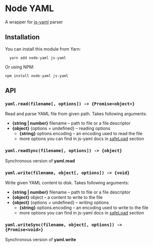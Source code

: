 # Node YAML

A wrapper for [js-yaml](https://github.com/nodeca/js-yaml) parser

## Installation

You can install this module from Yarn:

```
  yarn add node-yaml js-yaml
```

Or using NPM:

```
npm install node-yaml js-yaml
```

## API

### `yaml.read(filename[, options]) -> {Promise<object>}`

Read and parse YAML file from given path. Takes following arguments:

- **{string | number}** filename – path to file or a file descriptor
- **{object}** {options = undefined} – reading options
  + **{string}** options.encoding – an encoding used to read the file
  + more options you can find in js-yaml docs in [safeLoad](https://github.com/nodeca/js-yaml#safeload-string---options-) section

### `yaml.readSync(filename[, options]) -> {object}`

Synchronous version of **yaml.read**

### `yaml.write(filename, object[, options]) -> {void}`

Write given YAML content to disk. Takes following arguments:

- **{string | number}** filename – path to file or a file descriptor
- **{object}** object – a content to write to the file
- **{object}** {options = undefined} – writing options
  + **{string}** options.encoding – an encoding used to write to the file
  + more options you can find in js-yaml docs in [safeLoad](https://github.com/nodeca/js-yaml#safeload-string---options-) section

### `yaml.writeSync(filename, object[, options]) -> {Promise<void>}`

Synchronous version of **yaml.write**
